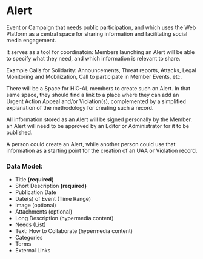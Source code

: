 # Alert

Event or Campaign that needs public participation, and which uses the Web Platform as a central space for sharing information and facilitating social media engagement.

It serves as a tool for coordinatoin: Members launching an Alert will be able to specify what they need, and which information is relevant to share.

Example Calls for Solidarity: Announcements, Threat reports, Attacks, Legal Monitoring and Mobilization, Call to participate in Member Events, etc.

There will be a Space for HIC-AL members to create such an Alert. In that same space, they should find a link to a place where they can add an Urgent Action Appeal and/or Violation(s), complemented by a simplified explanation of the methodology for creating such a record.

All information stored as an Alert will be signed personally by the Member. an Alert will need to be approved by an Editor or Administrator for it to be published.

A person could create an Alert, while another person could use that information as a starting point for the creation of an UAA or Violation record.



### Data Model:

- Title **(required)**
- Short Description **(required)**
- Publication Date
- Date(s) of Event (Time Range)
- Image (optional)
- Attachments (optional)
- Long Description (hypermedia content)
- Needs (List)
- Text: How to Collaborate (hypermedia content)
- Categories
- Terms
- External Links
